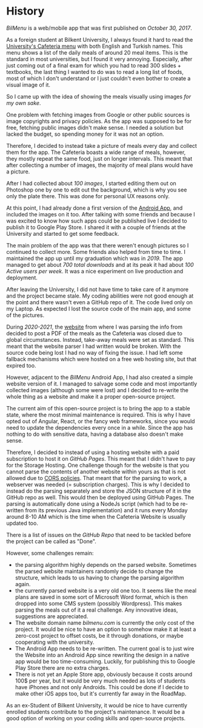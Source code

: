 # History

_BilMenu_ is a web/mobile app that was first published on _October 30, 2017_.

As a foreign student at Bilkent University, I always found it hard to read the [University's Cafeteria menu](http://kafemud.bilkent.edu.tr/monu_eng.html) with both English and Turkish names. This menu shows a list of the daily meals of around 20 meal items. This is the standard in most universities, but I found it very annoying. Especially, after just coming out of a final exam for which you had to read 300 slides + textbooks, the last thing I wanted to do was to read a long list of foods, most of which I don't understand or I just couldn't even bother to create a visual image of it.

So I came up with the idea of showing the meals visually using images _for my own sake_.

One problem with fetching images from Google or other public sources is image copyrights and privacy policies. As the app was supposed to be for free, fetching public images didn't make sense. I needed a solution but lacked the budget, so spending money for it was not an option.

Therefore, I decided to instead take a picture of meals every day and collect them for the app. The Cafeteria boasts a wide range of meals, however, they mostly repeat the same food, just on longer intervals. This meant that after collecting a number of images, the majority of meal plans would have a picture.

After I had collected about _100 images_, I started editing them out on Photoshop one by one to edit out the background, which is why you see only the plate there. This was done for personal UX reasons only.

At this point, I had already done a first version of the [Android App](https://play.google.com/store/apps/details?id=com.bilmenu), and included the images on it too. After talking with some friends and because I was excited to know how such apps could be published live I decided to publish it to Google Play Store. I shared it with a couple of friends at the University and started to get some feedback.

The main problem of the app was that there weren't enough pictures so I continued to collect more. Some friends also helped from time to time. I maintained the app up until my graduation which was in _2019_. The app managed to get about _700 total downloads_ and at its peak it had about _100 Active users per week_. It was a nice experiment on live production and deployment.

After leaving the University, I did not have time to take care of it anymore and the project became stale. My coding abilities were not good enough at the point and there wasn't even a GitHub repo of it. The code lived only on my Laptop. As expected I lost the source code of the main app, and some of the pictures.

During _2020-2021_, the [website](#) from where I was parsing the info from decided to post a PDF of the meals as the Cafeteria was closed due to global circumstances. Instead, take-away meals were set as standard. This meant that the website parser I had written would be broken. With the source code being lost I had no way of fixing the issue. I had left some fallback mechanisms which were hosted on a free web hosting site, but that expired too.

However, adjacent to the _BilMenu_ Android App, I had also created a simple website version of it. I managed to salvage some code and most importantly collected images (although some were lost) and I decided to re-write the whole thing as a website and make it a proper open-source project.

The current aim of this open-source project is to bring the app to a stable state, where the most minimal maintenance is required. This is why I have opted out of Angular, React, or the fancy web frameworks, since you would need to update the dependencies every once in a while. Since the app has nothing to do with sensitive data, having a database also doesn't make sense.

Therefore, I decided to instead of using a hosting website with a paid subscription to host it on _GitHub Pages_. This meant that I didn't have to pay for the Storage Hosting. One challenge though for the website is that you cannot parse the contents of another website within yours as that is not allowed due to [CORS policies](https://developer.mozilla.org/en-US/docs/Web/HTTP/CORS). That meant that for the parsing to work, a webserver was needed (= subscription charges). This is why I decided to instead do the parsing separately and store the JSON structure of it in the GitHub repo as well. This would then be deployed using GitHub Pages. The parsing is automatically done using a NodeJs script (which had to be re-written from its previous Java implementation) and it runs every Monday around 8-10 AM which is the time when the Cafeteria Website is usually updated too.

There is a list of issues on the _GitHub Repo_ that need to be tackled before the project can be called as "Done".

However, some challenges remain:

- the parsing algorithm highly depends on the parsed website. Sometimes the parsed website maintainers randomly decide to change the structure, which leads to us having to change the parsing algorithm again.
- the currently parsed website is a very old one too. It seems like the meal plans are saved in some sort of Microsoft Word format, which is then dropped into some CMS system (possibly Wordpress). This makes parsing the meals out of it a real challenge. Any innovative ideas, suggestions are appreciated.
- The website domain name _bilmenu.com_ is currently the only cost of the project. It would be nice to have an option to somehow make it at least a zero-cost project to offset costs, be it through donations, or maybe cooperating with the university.
- The Android App needs to be re-written. The current goal is to just wire the Website into an Android App since rewriting the design in a native app would be too time-consuming. Luckily, for publishing this to Google Play Store there are no extra charges.
- There is not yet an Apple Store app, obviously because it costs around 100$ per year, but it would be very much needed as lots of students have iPhones and not only Androids. This could be done if I decide to make other iOS apps too, but it's currently far away in the RoadMap.

As an ex-Student of Bilkent University, it would be nice to have currently enrolled students contribute to the project's maintenance. It would be a good option of working on your coding skills and open-source projects.

